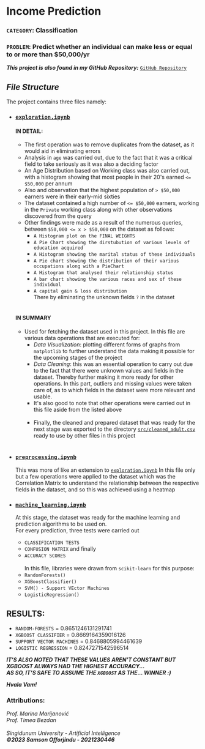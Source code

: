 # Income Prediction

### `CATEGORY`: **Classification**
### `PROBLEM`: **Predict whether an individual can make less or equal to or more than $50,000/yr**

***This project is also found in my GitHub Repository:*** [`GitHub Repository`](https://github.com/korisnik-samson/income-predictor/)

## *File Structure*
The project contains three files namely:

* ### [`exploration.ipynb`](exploration.ipynb)
    #### IN DETAIL:
    * The first operation was to remove duplicates from the dataset, as it would aid in eliminating errors
    * Analysis in `age` was carried out, due to the fact that it was a critical field to take seriously as it was also a deciding factor
    * An Age Distribution based on Working class was also carried out, with a histogram showing that most people in their 20's
      earned `<= $50,000` per annum
    * Also and observation that the highest population of `> $50,000` earners were in their early-mid sixties
    * The dataset contained a high number of `<= $50,000` earners, working in the `Private` working class
        along with other observations discovered from the query
    * Other findings were made as a result of the numerous queries, between `$50,000 <= x > $50,000` on the dataset as follows:
      * `A Histogram plot on the FINAL WEIGHTS`
      * `A Pie Chart showing the dirstubution of various levels of education acquired`
      * `A Histogram showing the marital status of these individuals`
      * `A Pie chart showing the distribution of their various occupations along with a PieChart`
      * `A Histogram that analysed their relationship status`
      * `A bar chart showing the various races and sex of these individual`
      * `A capital gain & loss distribution` <br>
    There by eliminating the unknown fields `?` in the dataset
    <br></br>
    #### IN SUMMARY
    * Used for fetching the dataset used in this project. 
      In this file are various data operations that are 
      executed for:
      * *Data Visualization*: plotting different forms of graphs from `matplotlib` to further understand
      the data making it possible for the upcoming stages of the project
      * *Data Cleaning*: this was an essential operation to carry out due to the fact that there were 
      unknown values and fields in the dataset. Thereby further making it more ready for other operations.
      In this part, outliers and missing values were taken care of, as to which fields in the dataset were 
      more relevant and usable.
      * It's also good to note that other operations were carried out in this file aside from the listed above <br></br>
      * Finally, the cleaned and prepared dataset that was ready for the next stage was exported to the directory [`src/cleaned_adult.csv`](src/clean_adult.csv)
      ready to use by other files in this project
    <br></br>
  
* ### [`preprocessing.ipynb`](preprocessing.ipynb) 
    This was more of like an extension to [`exploration.ipynb`](exploration.ipynb)
    In this file only but a few operations were applied to the dataset which was the Correlation Matrix to understand the relationship
    between the respective fields in the dataset, and so this was achieved using a heatmap

* ### [`machine_learning.ipynb`](machine_learning.ipynb) 
    At this stage, the dataset was ready for the machine learning and prediction algorithms to be used on. <br>
    For every prediction, three tests were carried out
    * `CLASSIFICATION TESTS`
    * `CONFUSION MATRIX` and finally
    * `ACCURACY SCORES`<br><br>
    In this file, libraries were drawn from `scikit-learn` for this purpose:
  * `RandomForests()`
  * `XGBoostClassifier()`
  * `SVM() - Support VEctor Machines`
  * `LogisticRegression()`


## RESULTS:
* `RANDOM-FORESTS` = 0.8651246131291741<br>
* `XGBOOST CLASSIFIER` = 0.8669164359016126<br>
* `SUPPORT VECTOR MACHINES` = 0.8468805994461639<br>
* `LOGISTIC REGRESSION` = 0.8247271542596514<br>

***IT'S ALSO NOTED THAT THESE VALUES AREN'T CONSTANT BUT XGBOOST ALWAYS HAD THE HIGHEST ACCURACY...<br>
AS SO, IT'S SAFE TO ASSUME THE `XGBOOST` AS THE... WINNER :)***

***Hvala Vam!*** <br>
### Attributions: <br>
*Prof. Marina Marijanović* <br>
*Prof. Timea Bezdan* <br><br>
*Singidunum University - Artificial Intelligence* <br>
***©️2023 Samson Offorjindu - 2021230446***